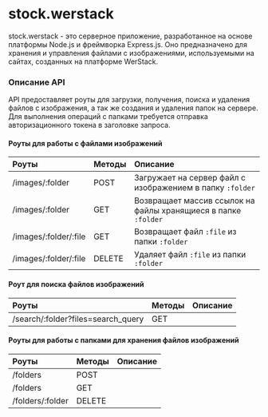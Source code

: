# stock.werstack

stock.werstack - это серверное приложение, разработанное на основе платформы Node.js и фреймворка Express.js. Оно предназначено для хранения и управления файлами с изображениями, используемыми на сайтах, созданных на платформе WerStack.

### Описание API

API предоставляет роуты для загрузки, получения, поиска и удаления файлов с изображения, а так же создания и удаления папок на сервере. Для выполнения операций с папками требуется отправка авторизационного токена в заголовке запроса.

#### Роуты для работы с файлами изображений

| Роуты | Методы | Описание |
|:-----|:------|:---------|
| /images/:folder  | POST | Загружает на сервер файл с изображением в папку ```:folder``` |
| /images/:folder | GET | Возвращает массив ссылок на файлы хранящиеся в папке ```:folder``` |
| /images/:folder/:file | GET | Возвращает файл ```:file``` из папки ```:folder``` |
| /images/:folder/:file | DELETE | Удаляет файл ```:file``` из папки ```:folder``` |

#### Роут для поиска файлов изображений

| Роуты | Методы | Описание |
|:-----|:------|:---------|
| /search/:folder?files=search_query | GET |  |

#### Роуты для работы с папками для хранения файлов изображений

| Роуты | Методы | Описание |
|:-----|:------|:---------|
| /folders | POST |  |
| /folders | GET |  |
| /folders/:folder | DELETE |  |